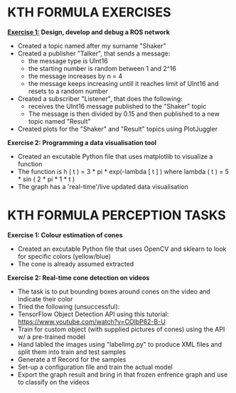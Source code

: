 # KTH FORMULA EXERCISES

<b><u>Exercise 1:</u> Design, develop and debug a ROS network</b>
 
* Created a topic named after my surname "Shaker"
* Created a publisher "Talker", that sends a message:
  * the message type is UInt16
  * the starting number is random between 1 and 2^16
  * the message increases by n = 4
  * the message keeps increasing untill it reaches limit of UInt16 and resets to a random number
* Created a subscriber "Listener", that does the following:
  * receives the UInt16 message published to the "Shaker" topic
  * The message is then divided by 0.15 and then published to a new topic named "Result"
* Created plots for the "Shaker" and "Result" topics using PlotJuggler

<b>Exercise 2: Programming a data visualisation tool</b>
 
* Created an excutable Python file that uses matplotlib to visualize a function
* The function is h ( t ) = 3 * pi * exp(-lambda [ t ] ) where lambda ( t ) = 5 * sin ( 2 * pi * 1 * t )
* The graph has a 'real-time'/live updated data visualisation

# KTH FORMULA PERCEPTION TASKS
<b>Exercise 1: Colour estimation of cones</b>
 
* Created an excutable Python file that uses OpenCV and sklearn to look for specific colors (yellow/blue)
* The cone is already assumed extracted

<b>Exercise 2: Real-time cone detection on videos</b>

* The task is to put bounding boxes around cones on the video and indicate their color
* Tried the following (unsuccessful):
 * TensorFlow Object Detection API using this tutorial: https://www.youtube.com/watch?v=COlbP62-B-U
 * Train for custom object (with supplied pictures of cones) using the API w/ a pre-trained model
 * Hand labled the images using "labelImg.py" to produce XML files and split them into train and test samples
 * Generate a tf Record for the samples
 * Set-up a configuration file and train the actual model
 * Export the graph result and bring in that frozen enfrence graph and use to classify on the videos
